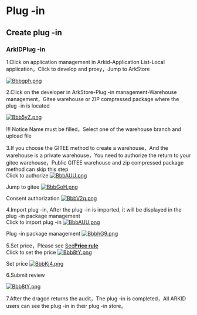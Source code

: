 # Plug -in

## Create plug -in

### ArkIDPlug -in

1.Click on application management in Arkid-Application List-Local application，Click to develop and proxy，Jump to ArkStore

[![Bbbgph.png](https://v1.ax1x.com/2022/10/24/Bbbgph.png)](https://x.imgtu.com/i/Bbbgph)

2.Click on the developer in ArkStore-Plug -in management-Warehouse management，Gitee warehouse or ZIP compressed package where the plug -in is located

[![Bbb5yZ.png](https://v1.ax1x.com/2022/10/24/Bbb5yZ.png)](https://x.imgtu.com/i/Bbb5yZ)

!!! Notice
    Name must be filled，Select one of the warehouse branch and upload file

3.If you choose the GITEE method to create a warehouse，And the warehouse is a private warehouse，You need to authorize the return to your gitee warehouse，Public GITEE warehouse and zip compressed package method can skip this step<br/>
Click to authorize
[![BbbAUU.png](https://v1.ax1x.com/2022/10/24/BbbAUU.png)](https://x.imgtu.com/i/BbbAUU)

Jump to gitee
[![BbbGoH.png](https://v1.ax1x.com/2022/10/24/BbbGoH.png)](https://x.imgtu.com/i/BbbGoH)

Consent authorization
[![BbbV2q.png](https://v1.ax1x.com/2022/10/24/BbbV2q.png)](https://x.imgtu.com/i/BbbV2q)

4.Import plug -in, After the plug -in is imported, it will be displayed in the plug -in package management<br/>
Click to import plug -in
[![BbbAUU.png](https://v1.ax1x.com/2022/10/24/BbbAUU.png)](https://x.imgtu.com/i/BbbAUU)

Plug -in package management
[![BbbhG9.png](https://v1.ax1x.com/2022/10/24/BbbhG9.png)](https://x.imgtu.com/i/BbbhG9)

5.Set price，Please see [See**Price rule**](../#_2)<br/>
Click to set the price
[![Bbb8tY.png](https://v1.ax1x.com/2022/10/24/Bbb8tY.png)](https://x.imgtu.com/i/Bbb8tY)

Set price
[![BbbKj4.png](https://v1.ax1x.com/2022/10/24/BbbKj4.png)](https://x.imgtu.com/i/BbbKj4)

6.Submit review

[![Bbb8tY.png](https://v1.ax1x.com/2022/10/24/Bbb8tY.png)](https://x.imgtu.com/i/Bbb8tY)

7.After the dragon returns the audit，The plug -in is completed，All ARKID users can see the plug -in in their plug -in store。
